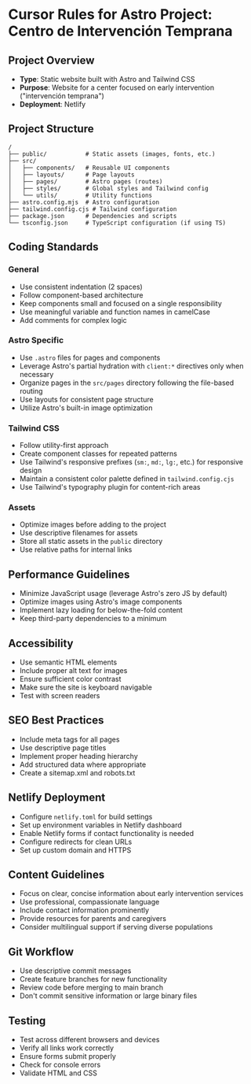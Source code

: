 # Cursor Rules for Astro Project: Centro de Intervención Temprana

## Project Overview
- **Type**: Static website built with Astro and Tailwind CSS
- **Purpose**: Website for a center focused on early intervention ("intervención temprana")
- **Deployment**: Netlify

## Project Structure
```
/
├── public/           # Static assets (images, fonts, etc.)
├── src/
│   ├── components/   # Reusable UI components
│   ├── layouts/      # Page layouts
│   ├── pages/        # Astro pages (routes)
│   ├── styles/       # Global styles and Tailwind config
│   └── utils/        # Utility functions
├── astro.config.mjs  # Astro configuration
├── tailwind.config.cjs # Tailwind configuration
├── package.json      # Dependencies and scripts
└── tsconfig.json     # TypeScript configuration (if using TS)
```

## Coding Standards

### General
- Use consistent indentation (2 spaces)
- Follow component-based architecture
- Keep components small and focused on a single responsibility
- Use meaningful variable and function names in camelCase
- Add comments for complex logic

### Astro Specific
- Use `.astro` files for pages and components
- Leverage Astro's partial hydration with `client:*` directives only when necessary
- Organize pages in the `src/pages` directory following the file-based routing
- Use layouts for consistent page structure
- Utilize Astro's built-in image optimization

### Tailwind CSS
- Follow utility-first approach
- Create component classes for repeated patterns
- Use Tailwind's responsive prefixes (`sm:`, `md:`, `lg:`, etc.) for responsive design
- Maintain a consistent color palette defined in `tailwind.config.cjs`
- Use Tailwind's typography plugin for content-rich areas

### Assets
- Optimize images before adding to the project
- Use descriptive filenames for assets
- Store all static assets in the `public` directory
- Use relative paths for internal links

## Performance Guidelines
- Minimize JavaScript usage (leverage Astro's zero JS by default)
- Optimize images using Astro's image components
- Implement lazy loading for below-the-fold content
- Keep third-party dependencies to a minimum

## Accessibility
- Use semantic HTML elements
- Include proper alt text for images
- Ensure sufficient color contrast
- Make sure the site is keyboard navigable
- Test with screen readers

## SEO Best Practices
- Include meta tags for all pages
- Use descriptive page titles
- Implement proper heading hierarchy
- Add structured data where appropriate
- Create a sitemap.xml and robots.txt

## Netlify Deployment
- Configure `netlify.toml` for build settings
- Set up environment variables in Netlify dashboard
- Enable Netlify forms if contact functionality is needed
- Configure redirects for clean URLs
- Set up custom domain and HTTPS

## Content Guidelines
- Focus on clear, concise information about early intervention services
- Use professional, compassionate language
- Include contact information prominently
- Provide resources for parents and caregivers
- Consider multilingual support if serving diverse populations

## Git Workflow
- Use descriptive commit messages
- Create feature branches for new functionality
- Review code before merging to main branch
- Don't commit sensitive information or large binary files

## Testing
- Test across different browsers and devices
- Verify all links work correctly
- Ensure forms submit properly
- Check for console errors
- Validate HTML and CSS 